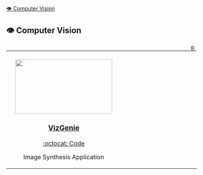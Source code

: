 [👁️ Computer Vision](#-computer-vision) 

## 👁️ Computer Vision

<a href="#"><img align="right" width="15" height="15" src="https://git.io/JtehR" alt="Back to top"></a>

<table width="100%"><tr align="center"><td valign="top" width="33.3%"><br><a href="https://github.com/shreyas21563/VizGenie"><img width="256" height="144" src="screenshots/0_default.png"></a><br><h3><a href="https://vizgenie.streamlit.app/">VizGenie</a></h3><p> <a href="https://github.com/shreyas21563/VizGenie">:octocat: Code</a></p><p>Image Synthesis Application</p></td><td valign="top" width="33.3%"><br>
